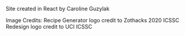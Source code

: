 Site created in React by Caroline Guzylak

Image Credits:
Recipe Generator logo credit to Zothacks 2020
ICSSC Redesign logo credit to UCI ICSSC